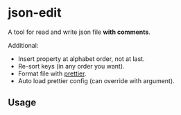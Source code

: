 # json-edit

A tool for read and write json file **with comments**.

Additional:

-   Insert property at alphabet order, not at last.
-   Re-sort keys (in any order you want).
-   Format file with [prettier](https://prettier.io/).
-   Auto load prettier config (can override with argument).

## Usage
